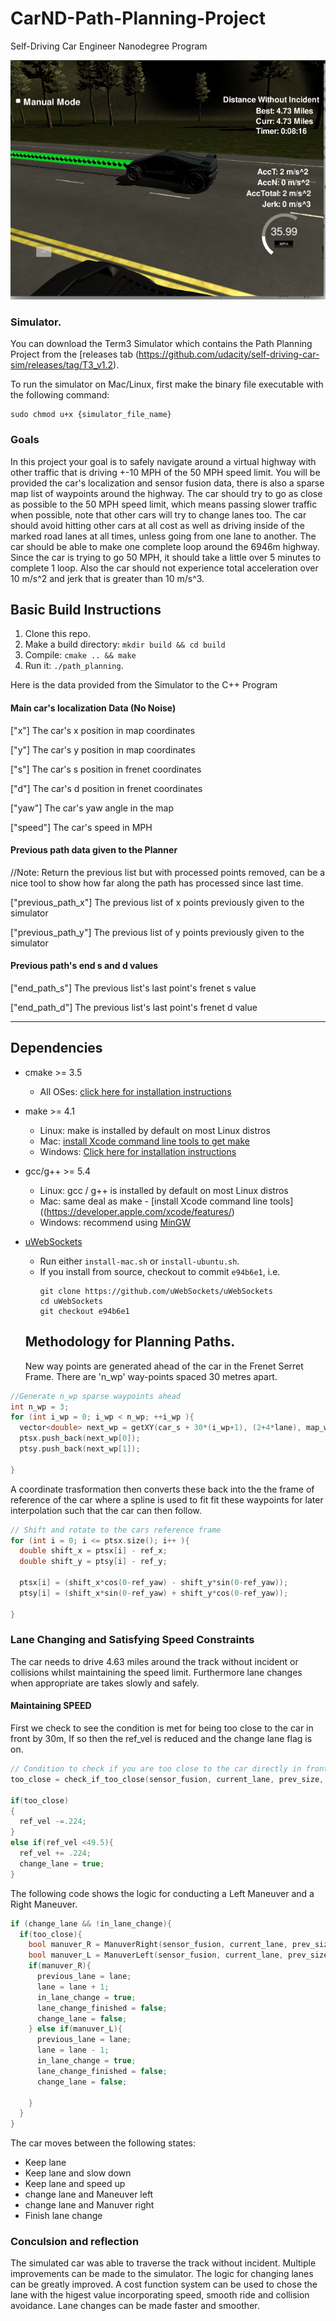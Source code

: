 # CarND-Path-Planning-Project
Self-Driving Car Engineer Nanodegree Program

![alt text](Screenshot2.png "Path Planner")



### Simulator.
You can download the Term3 Simulator which contains the Path Planning Project from the [releases tab (https://github.com/udacity/self-driving-car-sim/releases/tag/T3_v1.2).  

To run the simulator on Mac/Linux, first make the binary file executable with the following command:
```shell
sudo chmod u+x {simulator_file_name}
```

### Goals
In this project your goal is to safely navigate around a virtual highway with other traffic that is driving +-10 MPH of the 50 MPH speed limit. You will be provided the car's localization and sensor fusion data, there is also a sparse map list of waypoints around the highway. The car should try to go as close as possible to the 50 MPH speed limit, which means passing slower traffic when possible, note that other cars will try to change lanes too. The car should avoid hitting other cars at all cost as well as driving inside of the marked road lanes at all times, unless going from one lane to another. The car should be able to make one complete loop around the 6946m highway. Since the car is trying to go 50 MPH, it should take a little over 5 minutes to complete 1 loop. Also the car should not experience total acceleration over 10 m/s^2 and jerk that is greater than 10 m/s^3.


## Basic Build Instructions

1. Clone this repo.
2. Make a build directory: `mkdir build && cd build`
3. Compile: `cmake .. && make`
4. Run it: `./path_planning`.

Here is the data provided from the Simulator to the C++ Program

#### Main car's localization Data (No Noise)

["x"] The car's x position in map coordinates

["y"] The car's y position in map coordinates

["s"] The car's s position in frenet coordinates

["d"] The car's d position in frenet coordinates

["yaw"] The car's yaw angle in the map

["speed"] The car's speed in MPH

#### Previous path data given to the Planner

//Note: Return the previous list but with processed points removed, can be a nice tool to show how far along
the path has processed since last time.

["previous_path_x"] The previous list of x points previously given to the simulator

["previous_path_y"] The previous list of y points previously given to the simulator

#### Previous path's end s and d values

["end_path_s"] The previous list's last point's frenet s value

["end_path_d"] The previous list's last point's frenet d value



---

## Dependencies

* cmake >= 3.5
  * All OSes: [click here for installation instructions](https://cmake.org/install/)
* make >= 4.1
  * Linux: make is installed by default on most Linux distros
  * Mac: [install Xcode command line tools to get make](https://developer.apple.com/xcode/features/)
  * Windows: [Click here for installation instructions](http://gnuwin32.sourceforge.net/packages/make.htm)
* gcc/g++ >= 5.4
  * Linux: gcc / g++ is installed by default on most Linux distros
  * Mac: same deal as make - [install Xcode command line tools]((https://developer.apple.com/xcode/features/)
  * Windows: recommend using [MinGW](http://www.mingw.org/)
* [uWebSockets](https://github.com/uWebSockets/uWebSockets)
  * Run either `install-mac.sh` or `install-ubuntu.sh`.
  * If you install from source, checkout to commit `e94b6e1`, i.e.
    ```
    git clone https://github.com/uWebSockets/uWebSockets
    cd uWebSockets
    git checkout e94b6e1
    ```


  ## Methodology for Planning Paths.

  New way points are generated ahead of the car in the Frenet Serret Frame. There are 'n_wp' way-points spaced 30 metres apart.
```c++
//Generate n_wp sparse waypoints ahead
int n_wp = 3;
for (int i_wp = 0; i_wp < n_wp; ++i_wp ){
  vector<double> next_wp = getXY(car_s + 30*(i_wp+1), (2+4*lane), map_waypoints_s, map_waypoints_x, map_waypoints_y);
  ptsx.push_back(next_wp[0]);
  ptsy.push_back(next_wp[1]);

}
```
A coordinate trasformation then converts these back into the the frame of reference of the car where a spline is used to fit fit these waypoints for later interpolation such that the car can then follow.


```c++
// Shift and rotate to the cars reference frame
for (int i = 0; i <= ptsx.size(); i++ ){
  double shift_x = ptsx[i] - ref_x;
  double shift_y = ptsy[i] - ref_y;

  ptsx[i] = (shift_x*cos(0-ref_yaw) - shift_y*sin(0-ref_yaw));
  ptsy[i] = (shift_x*sin(0-ref_yaw) + shift_y*cos(0-ref_yaw));

}
```
###  Lane Changing and Satisfying Speed Constraints

  The car needs to drive 4.63 miles around the track without incident or collisions whilst maintaining the speed limit. Furthermore lane changes when appropriate are takes slowly and safely.

#### Maintaining SPEED

First we check to see the condition is met for being too close to the car in front by 30m, If so then the ref_vel is reduced and the change lane flag is on.
```c++
// Condition to check if you are too close to the car directly in front
too_close = check_if_too_close(sensor_fusion, current_lane, prev_size, car_s);

if(too_close)
{
  ref_vel -=.224;
}
else if(ref_vel <49.5){
  ref_vel += .224;
  change_lane = true;
}
```
The following code shows the logic for conducting a Left Maneuver and a Right Maneuver.
```c++
if (change_lane && !in_lane_change){
  if(too_close){
    bool manuver_R = ManuverRight(sensor_fusion, current_lane, prev_size, car_s);
    bool manuver_L = ManuverLeft(sensor_fusion, current_lane, prev_size, car_s);
    if(manuver_R){
      previous_lane = lane;
      lane = lane + 1;
      in_lane_change = true;
      lane_change_finished = false;
      change_lane = false;
    } else if(manuver_L){
      previous_lane = lane;
      lane = lane - 1;
      in_lane_change = true;
      lane_change_finished = false;
      change_lane = false;

    }
  }
}
```

The car moves between the following states:
- Keep lane
- Keep lane and slow down
- Keep lane and speed up
- change lane and Maneuver left
- change lane and Manuver right
- Finish lane change

### Conculsion and reflection
  The simulated car was able to traverse the track without incident. Multiple improvements can be made to the simulator. The logic for changing lanes can be greatly improved. A cost function system can be used to chose the lane with the higest value incorporating speed, smooth ride and collision avoidance. Lane changes can be made faster and smoother.
